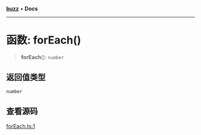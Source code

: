 [**buzz**](../README.md) • **Docs**

***

# 函数: forEach()

> **forEach**(): `number`

## 返回值类型

`number`

## 查看源码

[forEach.ts:1](https://github.com/Leexiaop/buzz/blob/15524ab5ee214a3b95c0a46373b4034a00f69c78/src/forEach.ts#L1)
